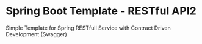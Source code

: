 # Spring Boot Template - RESTful API2

Simple Template for Spring RESTfull Service with Contract Driven Development (Swagger)

